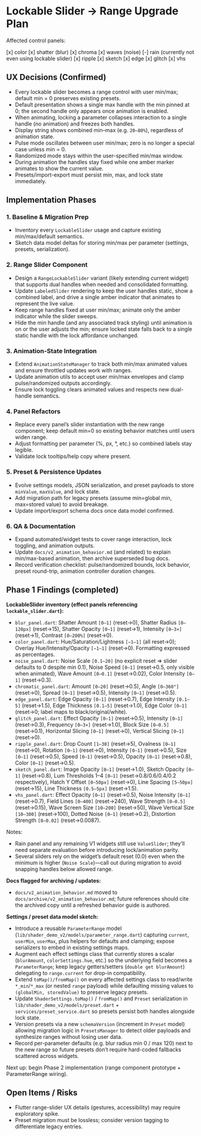 # Lockable Slider → Range Upgrade Plan

Affected control panels:

[x] color
[x] shatter (blur)
[x] chroma
[x] waves (noise)
[-] rain (currently not even using lockable slider)
[x] ripple
[x] sketch
[x] edge
[x] glitch
[x] vhs

## UX Decisions (Confirmed)
- Every lockable slider becomes a range control with user min/max; default min = 0 preserves existing presets.
- Default presentation shows a single max handle with the min pinned at 0; the second handle only appears once animation is enabled.
- When animating, locking a parameter collapses interaction to a single handle (no animation) and freezes both handles.
- Display string shows combined min–max (e.g. `20–80%`), regardless of animation state.
- Pulse mode oscillates between user min/max; zero is no longer a special case unless min = 0.
- Randomized mode stays within the user-specified min/max window.
- During animation the handles stay fixed while one amber marker animates to show the current value.
- Presets/import-export must persist min, max, and lock state immediately.

## Implementation Phases

### 1. Baseline & Migration Prep
- Inventory every `LockableSlider` usage and capture existing min/max/default semantics.
- Sketch data model deltas for storing min/max per parameter (settings, presets, serialization).

### 2. Range Slider Component
- Design a `RangeLockableSlider` variant (likely extending current widget) that supports dual handles when needed and consolidated formatting.
- Update `LabeledSlider` rendering to keep the user handles static, show a combined label, and drive a single amber indicator that animates to represent the live value.
- Keep range handles fixed at user min/max; animate only the amber indicator while the slider sweeps.
- Hide the min handle (and any associated track styling) until animation is on or the user adjusts the min; ensure locked state falls back to a single static handle with the lock affordance unchanged.

### 3. Animation-State Integration
- Extend `AnimationStateManager` to track both min/max animated values and ensure throttled updates work with ranges.
- Update animation utils to accept user min/max envelopes and clamp pulse/randomized outputs accordingly.
- Ensure lock toggling clears animated values and respects new dual-handle semantics.

### 4. Panel Refactors
- Replace every panel’s slider instantiation with the new range component; keep default min=0 so existing behavior matches until users widen range.
- Adjust formatting per parameter (%, px, °, etc.) so combined labels stay legible.
- Validate lock tooltips/help copy where present.

### 5. Preset & Persistence Updates
- Evolve settings models, JSON serialization, and preset payloads to store `minValue`, `maxValue`, and lock state.
- Add migration path for legacy presets (assume min=global min, max=stored value) to avoid breakage.
- Update import/export schema docs once data model confirmed.

### 6. QA & Documentation
- Expand automated/widget tests to cover range interaction, lock toggling, and animation outputs.
- Update `docs/v2_animation_behavior.md` (and related) to explain min/max-based animation, then archive superseded bug docs.
- Record verification checklist: pulse/randomized bounds, lock behavior, preset round-trip, animation controller duration changes.

## Phase 1 Findings (completed)

**LockableSlider inventory (effect panels referencing `lockable_slider.dart`):**
- `blur_panel.dart`: Shatter Amount `[0–1]` (reset→0), Shatter Radius `[0–120px]` (reset→15), Shatter Opacity `[0–1]` (reset→1), Intensity `[0–3×]` (reset→1), Contrast `[0–200%]` (reset→0).
- `color_panel.dart`: Hue/Saturation/Lightness `[−1–1]` (all reset→0); Overlay Hue/Intensity/Opacity `[−1–1]` (reset→0). Formatting expressed as percentages.
- `noise_panel.dart`: Noise Scale `[0.1–20]` (no explicit reset ⇒ slider defaults to 0 despite min 0.1), Noise Speed `[0–1]` (reset→0.5, only visible when animated), Wave Amount `[0–0.1]` (reset→0.02), Color Intensity `[0–1]` (reset→0.3).
- `chromatic_panel.dart`: Amount `[0–20]` (reset→0.5), Angle `[0–360°]` (reset→0), Spread `[0–1]` (reset→0.5), Intensity `[0–1]` (reset→0.5).
- `edge_panel.dart`: Edge Opacity `[0–1]` (reset→0.7), Edge Intensity `[0.1–5]` (reset→1.5), Edge Thickness `[0.1–5]` (reset→1.0), Edge Color `[0–1]` (reset→0; label maps to black/original/white).
- `glitch_panel.dart`: Effect Opacity `[0–1]` (reset→0.5), Intensity `[0–1]` (reset→0.3), Frequency `[0–3×]` (reset→1.0), Block Size `[0–0.5]` (reset→0.1), Horizontal Slicing `[0–1]` (reset→0), Vertical Slicing `[0–1]` (reset→0).
- `ripple_panel.dart`: Drop Count `[1–30]` (reset→5), Ovalness `[0–1]` (reset→0), Rotation `[0–1]` (reset→0), Intensity `[0–1]` (reset→0.5), Size `[0–1]` (reset→0.5), Speed `[0–1]` (reset→0.5), Opacity `[0–1]` (reset→0.8), Color `[0–1]` (reset→0.5).
- `sketch_panel.dart`: Image Opacity `[0–1]` (reset→1.0), Sketch Opacity `[0–1]` (reset→0.8), Lum Thresholds 1–4 `[0–1]` (reset→0.8/0.6/0.4/0.2 respectively), Hatch Y Offset `[0–50px]` (reset→0), Line Spacing `[5–50px]` (reset→15), Line Thickness `[0.5–5px]` (reset→1.5).
- `vhs_panel.dart`: Effect Opacity `[0–1]` (reset→0.5), Noise Intensity `[0–1]` (reset→0.7), Field Lines `[0–400]` (reset→240), Wave Strength `[0–0.5]` (reset→0.15), Wave Screen Size `[10–200]` (reset→50), Wave Vertical Size `[10–300]` (reset→100), Dotted Noise `[0–1]` (reset→0.2), Distortion Strength `[0–0.02]` (reset→0.0087).

Notes:
- Rain panel and any remaining V1 widgets still use `ValueSlider`; they’ll need separate evaluation before introducing lock/animation parity.
- Several sliders rely on the widget’s default reset (0.0) even when the minimum is higher (`Noise Scale`)—call out during migration to avoid snapping handles below allowed range.

**Docs flagged for archiving / updates:**
- `docs/v2_animation_behavior.md` moved to `docs/archive/v2_animation_behavior.md`; future references should cite the archived copy until a refreshed behavior guide is authored.

**Settings / preset data model sketch:**
- Introduce a reusable `ParameterRange` model (`lib/shader_demo_v2/models/parameter_range.dart`) capturing `current`, `userMin`, `userMax`, plus helpers for defaults and clamping; expose serializers to embed in existing settings maps.
- Augment each effect settings class that currently stores a scalar (`blurAmount`, `colorSettings.hue`, etc.) so the underlying field becomes a `ParameterRange`; keep legacy getters/setters (`double get blurAmount`) delegating to `range.current` for drop-in compatibility.
- Extend `toMap()/fromMap()` on every affected settings class to read/write `*_min`/`*_max` (or nested `range` payload) while defaulting missing values to `(globalMin, storedValue)` to preserve legacy presets.
- Update `ShaderSettings.toMap()` / `fromMap()` and `Preset` serialization in `lib/shader_demo_v2/models/preset.dart` + `services/preset_service.dart` so presets persist both handles alongside lock state.
- Version presets via a new `schemaVersion` (increment in `Preset` model) allowing migration logic in `PresetsManager` to detect older payloads and synthesize ranges without losing user data.
- Record per-parameter defaults (e.g. blur radius min 0 / max 120) next to the new range so future presets don’t require hard-coded fallbacks scattered across widgets.

Next up: begin Phase 2 implementation (range component prototype + ParameterRange wiring).

## Open Items / Risks
- Flutter range-slider UX details (gestures, accessibility) may require exploratory spike.
- Preset migration must be lossless; consider version tagging to differentiate legacy entries.
